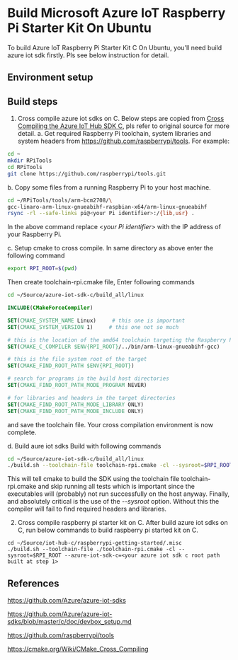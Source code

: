 # Build Microsoft Azure IoT Raspberry Pi Starter Kit On Ubuntu
To build Azure IoT Raspberry Pi Starter Kit C On Ubuntu, you'll need build azure iot sdk firstly. Pls see below instruction for detail.

## Environment setup

## Build steps
1. Cross compile azure iot sdks on C. Below steps are copied from [Cross Compiling the Azure IoT Hub SDK C](https://github.com/Azure/azure-iot-sdk-c/blob/master/doc/SDK_cross_compile_example.md), pls refer to original source for more detail.
a. Get required Raspberry Pi toolchain, system libraries and system headers from https://github.com/raspberrypi/tools. For example:
 ```bash
cd ~
mkdir RPiTools
cd RPiTools
git clone https://github.com/raspberrypi/tools.git
```

b. Copy some files from a running Raspberry Pi to your host machine.
```bash
cd ~/RPiTools/tools/arm-bcm2708/\
gcc-linaro-arm-linux-gnueabihf-raspbian-x64/arm-linux-gnueabihf
rsync -rl --safe-links pi@<your Pi identifier>:/{lib,usr} .
```
In the above command replace &lt;*your Pi identifier*&gt; with the IP address of your Raspberry Pi.

c. Setup cmake to cross compile. In same directory as above enter the following command
```bash
export RPI_ROOT=$(pwd)
```
Then create toolchain-rpi.cmake file, Enter following commands
```bash
cd ~/Source/azure-iot-sdk-c/build_all/linux
```
```cmake
INCLUDE(CMakeForceCompiler)

SET(CMAKE_SYSTEM_NAME Linux)     # this one is important
SET(CMAKE_SYSTEM_VERSION 1)     # this one not so much

# this is the location of the amd64 toolchain targeting the Raspberry Pi
SET(CMAKE_C_COMPILER $ENV{RPI_ROOT}/../bin/arm-linux-gnueabihf-gcc)

# this is the file system root of the target
SET(CMAKE_FIND_ROOT_PATH $ENV{RPI_ROOT})

# search for programs in the build host directories
SET(CMAKE_FIND_ROOT_PATH_MODE_PROGRAM NEVER)

# for libraries and headers in the target directories
SET(CMAKE_FIND_ROOT_PATH_MODE_LIBRARY ONLY)
SET(CMAKE_FIND_ROOT_PATH_MODE_INCLUDE ONLY)
```
and save the toolchain file. Your cross compilation environment is now complete.

d. Build aure iot sdks
Build with following commands
```bash
cd ~/Source/azure-iot-sdk-c/build_all/linux
./build.sh --toolchain-file toolchain-rpi.cmake -cl --sysroot=$RPI_ROOT
```
This will tell cmake to build the SDK using the toolchain file toolchain-rpi.cmake and skip running all tests which is important since the executables will (probably) not run successfully on the host anyway. Finally, and absolutely critical is the use of the *--sysroot* option. Without this the compiler will fail to find required headers and libraries.



2. Cross compile raspberry pi starter kit on C. After build azure iot sdks on C, run below commands to build raspberry pi started kit on C.
```
cd ~/Source/iot-hub-c/raspberrypi-getting-started/.misc
./build.sh --toolchain-file ./toolchain-rpi.cmake -cl --sysroot=$RPI_ROOT --azure-iot-sdk-c=<your azure iot sdk c root path built at step 1>
```

## References
<https://github.com/Azure/azure-iot-sdks>

<https://github.com/Azure/azure-iot-sdks/blob/master/c/doc/devbox_setup.md>

<https://github.com/raspberrypi/tools>

<https://cmake.org/Wiki/CMake_Cross_Compiling>
